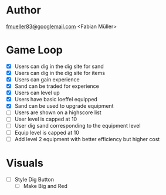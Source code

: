 # Author

fmueller83@googlemail.com <Fabian Müller>

# Game Loop

- [x] Users can dig in the dig site for sand
- [x] Users can dig in the dig site for items
- [x] Users can gain experience
- [x] Sand can be traded for experience
- [x] Users can level up
- [x] Users have basic loeffel equipped
- [x] Sand can be used to upgrade equipment
- [ ] Users are shown on a highscore list
- [ ] User level is capped at 10
- [ ] User dig sand corresponding to the equipment level
- [ ] Equip level is capped at 10
- [ ] Add level 2 equipment with better efficiency but higher cost

# Visuals

- [ ] Style Dig Button
    - [ ] Make Big and Red
